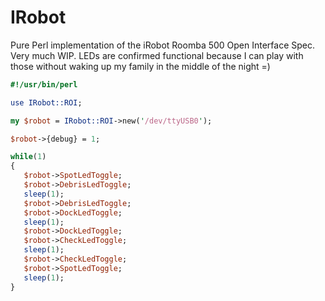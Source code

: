 # IRobot
Pure Perl implementation of the iRobot Roomba 500 Open Interface Spec.  Very much WIP.  LEDs are confirmed functional because I can play with those without waking up my family in the middle of the night =)

```perl
#!/usr/bin/perl

use IRobot::ROI;

my $robot = IRobot::ROI->new('/dev/ttyUSB0');

$robot->{debug} = 1;

while(1)
{  
   $robot->SpotLedToggle;
   $robot->DebrisLedToggle;
   sleep(1);
   $robot->DebrisLedToggle;
   $robot->DockLedToggle;
   sleep(1);
   $robot->DockLedToggle;
   $robot->CheckLedToggle;
   sleep(1);
   $robot->CheckLedToggle;
   $robot->SpotLedToggle;
   sleep(1);
}
```
